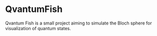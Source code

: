 # QvantumFish
Qvantum Fish is a small project aiming to simulate the Bloch sphere for visualization of quantum states.
